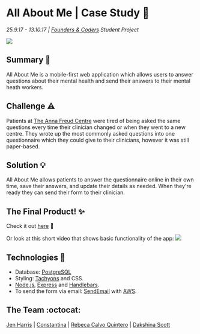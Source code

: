 # All About Me | Case Study :muscle:

_*25.9.17 - 13.10.17 | [Founders & Coders](https://foundersandcoders.com/) Student Project*_

![](https://i.imgur.com/emJvg9x.jpg)  

## Summary :pencil:
All About Me is a mobile-first web application which allows users to answer questions about their mental health and send their answers to their mental heath workers.

## Challenge :warning:
Patients at [The Anna Freud Centre](http://www.annafreud.org/) were tired of being asked the same questions every time their clinician changed or when they went to a new centre. They wrote up the most commonly asked questions into one questionnaire which they could give to their clinicians, however it was still paper-based.

## Solution :bulb:
All About Me allows patients to answer the questionnaire online in their own time, save their answers, and update their details as needed. When they're ready they can send their form to their clinician.

## The Final Product! :sparkles:

Check it out [here](https://allaboutme-annafreud.herokuapp.com/) :eyes:

Or look at this short video that shows basic functionality of the app:
![](https://i.imgur.com/Ibg2ykx.gif)  


## Technologies :floppy_disk:
 * Database: [PostgreSQL](https://www.postgresql.org/)
 * Styling: [Tachyons](http://tachyons.io/) and CSS.
 * [Node.js](https://nodejs.org/en/), [Express](https://expressjs.com/) and [Handlebars](http://handlebarsjs.com/).
 * To send the form via email: [SendEmail](https://www.npmjs.com/package/sendemail) with [AWS](https://aws.amazon.com/ses/getting-started/).

## The Team :octocat:
[Jen Harris](https://github.com/Jen-Harris) | [Constantina](https://github.com/polyccon) | [Rebeca Calvo Quintero](https://github.com/rebecacalvoquintero) | [Dakshina Scott](https://github.com/dangerdak)
